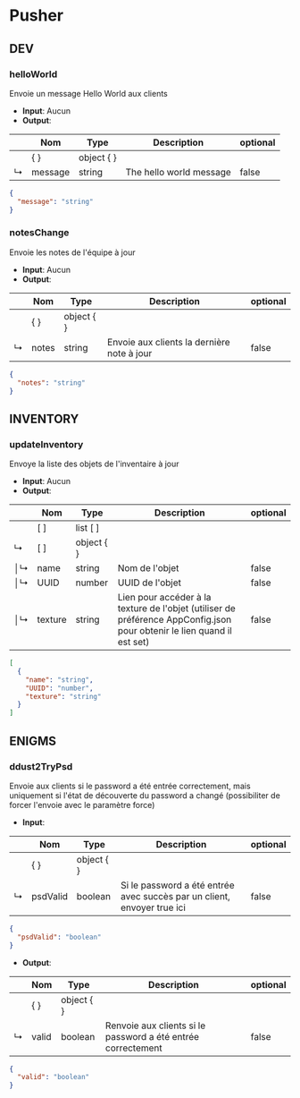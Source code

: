 # Pusher

## DEV



### **helloWorld**

Envoie un message Hello World aux clients

- __Input__: Aucun
- __Output__: 

<tabs group="JsonOrTable">
  <tab group-key="Table" title="Tableau">

| | Nom | Type | Description | optional |
| --- | --- | --- | --- | --- |
|  | { } | object { } |  |  |
| ↳ | message | string | The hello world message | false |

  </tab><tab group-key="Json" title="JSON">

```json
{
  "message": "string"
}
```
  </tab>
</tabs>



### **notesChange**

Envoie les notes de l'équipe à jour

- __Input__: Aucun
- __Output__: 

<tabs group="JsonOrTable">
  <tab group-key="Table" title="Tableau">

| | Nom | Type | Description | optional |
| --- | --- | --- | --- | --- |
|  | { } | object { } |  |  |
| ↳ | notes | string | Envoie aux clients la dernière note à jour | false |

  </tab><tab group-key="Json" title="JSON">

```json
{
  "notes": "string"
}
```
  </tab>
</tabs>

## INVENTORY



### **updateInventory**

Envoye la liste des objets de l'inventaire à jour

- __Input__: Aucun
- __Output__: 

<tabs group="JsonOrTable">
  <tab group-key="Table" title="Tableau">

| | Nom | Type | Description | optional |
| --- | --- | --- | --- | --- |
|  | [ ] | list [ ] |  |  |
| ↳ | [ ] | object { } |  |  |
| │↳ | name | string | Nom de l'objet | false |
| │↳ | UUID | number | UUID de l'objet | false |
| │↳ | texture | string | Lien pour accéder à la texture de l'objet (utiliser de préférence AppConfig.json pour obtenir le lien quand il est set) | false |

  </tab><tab group-key="Json" title="JSON">

```json
[
  {
    "name": "string",
    "UUID": "number",
    "texture": "string"
  }
]
```
  </tab>
</tabs>

## ENIGMS



### **ddust2TryPsd**

Envoie aux clients si le password a été entrée correctement, mais uniquement si l'état de découverte du password a changé (possibiliter de forcer l'envoie avec le paramètre force)

- __Input__: 

<tabs group="JsonOrTable">
  <tab group-key="Table" title="Tableau">

| | Nom | Type | Description | optional |
| --- | --- | --- | --- | --- |
|  | { } | object { } |  |  |
| ↳ | psdValid | boolean | Si le password a été entrée avec succès par un client, envoyer true ici | false |

  </tab><tab group-key="Json" title="JSON">

```json
{
  "psdValid": "boolean"
}
```
  </tab>
</tabs>

- __Output__: 

<tabs group="JsonOrTable">
  <tab group-key="Table" title="Tableau">

| | Nom | Type | Description | optional |
| --- | --- | --- | --- | --- |
|  | { } | object { } |  |  |
| ↳ | valid | boolean | Renvoie aux clients si le password a été entrée correctement | false |

  </tab><tab group-key="Json" title="JSON">

```json
{
  "valid": "boolean"
}
```
  </tab>
</tabs>

